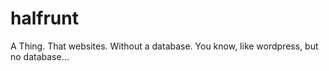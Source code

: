 # halfrunt

A Thing. That websites. Without a database. You know, like wordpress, but no database...